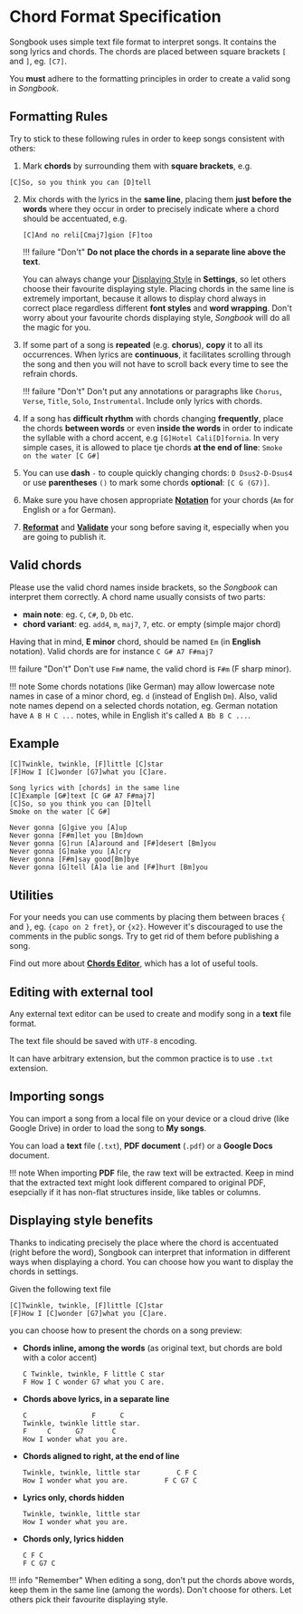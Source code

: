# Chord Format Specification

Songbook uses simple text file format to interpret songs.
It contains the song lyrics and chords.
The chords are placed between square brackets `[` and `]`, eg. `[C7]`.

You **must** adhere to the formatting principles in order to create a valid song in *Songbook*.

## Formatting Rules
Try to stick to these following rules in order to keep songs consistent with others:

1. Mark **chords** by surrounding them with **square brackets**, e.g.
```
[C]So, so you think you can [D]tell
```

2.  Mix chords with the lyrics in the **same line**, placing them **just before the words** 
    where they occur in order to precisely indicate where a chord should be accentuated, e.g. 
    ```
    [C]And no reli[Cmaj7]gion [F]too
    ```

    !!! failure "Don't"
        **Do not place the chords in a separate line above the text**.

    You can always change your [Displaying Style](./displaying-styles.md) in **Settings**,
    so let others choose their favourite displaying style.
    Placing chords in the same line is extremely important, 
    because it allows to display chord always in correct place regardless different 
    **font styles** and **word wrapping**. 
    Don't worry about your favourite chords displaying style,
    *Songbook* will do all the magic for you.

3.  If some part of a song is **repeated** (e.g. **chorus**), **copy** it to all its occurrences. 
    When lyrics are **continuous**, it facilitates scrolling through the song and 
    then you will not have to scroll back every time to see the refrain chords. 

    !!! failure "Don't"
        Don't put any annotations or paragraphs like `Chorus`, `Verse`, `Title`, `Solo`, `Instrumental`. 
        Include only lyrics with chords.

4. If a song has **difficult rhythm** with chords changing **frequently**,
place the chords **between words** or even **inside the words** in order to indicate 
the syllable with a chord accent, e.g `[G]Hotel Cali[D]fornia`. 
In very simple cases, it is allowed to place tje chords **at the end of line**: `Smoke on the water [C G#]`

5. You can use **dash** `-` to couple quickly changing chords: 
`D Dsus2-D-Dsus4` or use **parentheses** `()` to mark some chords **optional**: `[C G (G7)]`.

6. Make sure you have chosen appropriate [**Notation**](./chords-notations.md) for your chords
(`Am` for English or `a` for German).

7. [**Reformat**](./chords-editor.md#tools) and [**Validate**](./chords-editor.md#tools) your song before saving it, 
especially when you are going to publish it.

## Valid chords
Please use the valid chord names inside brackets, so the *Songbook* can interpret them correctly.
A chord name usually consists of two parts:

- **main note**: eg. `C`, `C#`, `D`, `Db` etc.
- **chord variant**: eg. `add4`, `m`, `maj7`, `7`, etc. or empty (simple major chord)

Having that in mind, **E minor** chord, should be named `Em` (in **English** notation).
Valid chords are for instance `C G# A7 F#maj7`

!!! failure "Don't"
    Don't use `Fm#` name, the valid chord is `F#m` (F sharp minor).

!!! note
    Some chords notations (like German) may allow lowercase note names in case of a minor chord, eg. `d` (instead of English `Dm`).
    Also, valid note names depend on a selected chords notation, eg. German notation have `A B H C ...` notes, while in English it's called `A Bb B C ...`.

## Example
```
[C]Twinkle, twinkle, [F]little [C]star
[F]How I [C]wonder [G7]what you [C]are.

Song lyrics with [chords] in the same line
[C]Example [G#]text [C G# A7 F#maj7]
[C]So, so you think you can [D]tell
Smoke on the water [C G#]

Never gonna [G]give you [A]up
Never gonna [F#m]let you [Bm]down
Never gonna [G]run [A]around and [F#]desert [Bm]you
Never gonna [G]make you [A]cry
Never gonna [F#m]say good[Bm]bye
Never gonna [G]tell [A]a lie and [F#]hurt [Bm]you
```

## Utilities
For your needs you can use comments by placing them between braces `{` and `}`,
eg. `{capo on 2 fret}`, or `{x2}`.
However it's discouraged to use the comments in the public songs.
Try to get rid of them before publishing a song.

Find out more about [**Chords Editor**](./chords-editor.md), which has a lot of useful tools.

## Editing with external tool
Any external text editor can be used to create and modify song in a **text** file format.

The text file should be saved with `UTF-8` encoding.

It can have arbitrary extension, but the common practice is to use `.txt` extension.

## Importing songs
You can import a song from a local file on your device or a cloud drive (like Google Drive)
in order to load the song to **My songs**.

You can load a **text** file (`.txt`), **PDF document** (`.pdf`) or a **Google Docs** document.

!!! note
    When importing **PDF** file, the raw text will be extracted.
    Keep in mind that the extracted text might look different compared to original PDF,
    esepcially if it has non-flat structures inside, like tables or columns.

## Displaying style benefits
Thanks to indicating precisely the place where the chord is accentuated (right before the word),
Songbook can interpret that information in different ways when displaying a chord.
You can choose how you want to display the chords in settings.

Given the following text file
```
[C]Twinkle, twinkle, [F]little [C]star
[F]How I [C]wonder [G7]what you [C]are.
```

you can choose how to present the chords on a song preview:

- **Chords inline, among the words** (as original text, but chords are bold with a color accent)
    ```
    C Twinkle, twinkle, F little C star
    F How I C wonder G7 what you C are.
    ```

- **Chords above lyrics, in a separate line**
    ```
    C                F      C
    Twinkle, twinkle little star.
    F     C      G7       C
    How I wonder what you are.
    ```

- **Chords aligned to right, at the end of line**
    ```
    Twinkle, twinkle, little star         C F C
    How I wonder what you are.         F C G7 C
    ```

- **Lyrics only, chords hidden**
    ```
    Twinkle, twinkle, little star
    How I wonder what you are.
    ```

- **Chords only, lyrics hidden**
    ```
    C F C
    F C G7 C
    ```

!!! info "Remember"
    When editing a song, don't put the chords above words, keep them in the same line (among the words).
    Don't choose for others.
    Let others pick their favourite displaying style.
